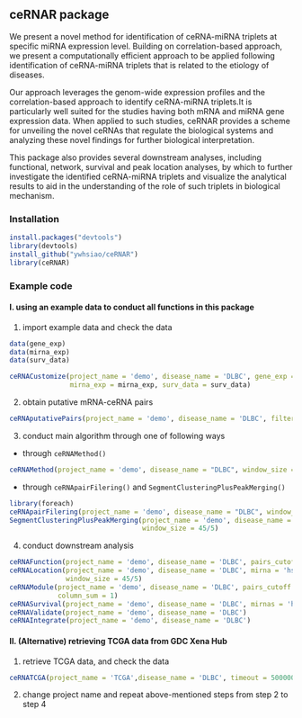 
## ceRNAR package

We present a novel method for identification of ceRNA-miRNA triplets at
specific miRNA expression level. Building on correlation-based approach,
we present a computationally efficient approach to be applied following
identification of ceRNA-miRNA triplets that is related to the etiology
of diseases.

Our approach leverages the genom-wide expression profiles and the
correlation-based approach to identify ceRNA-miRNA triplets.It is
particularly well suited for the studies having both mRNA and miRNA gene
expression data. When applied to such studies, ceRNAR provides a scheme
for unveiling the novel ceRNAs that regulate the biological systems and
analyzing these novel findings for further biological interpretation.

This package also provides several downstream analyses, including
functional, network, survival and peak location analyses, by which to
further investigate the identified ceRNA-miRNA triplets and visualize
the analytical results to aid in the understanding of the role of such
triplets in biological mechanism.

### Installation

``` r
install.packages("devtools")
library(devtools)
install_github("ywhsiao/ceRNAR")
library(ceRNAR)
```

### Example code

#### I. using an example data to conduct all functions in this package

1.  import example data and check the data

``` r
data(gene_exp)
data(mirna_exp)
data(surv_data)

ceRNACustomize(project_name = 'demo', disease_name = 'DLBC', gene_exp = gene_exp, 
               mirna_exp = mirna_exp, surv_data = surv_data)
```

2.  obtain putative mRNA-ceRNA pairs

``` r
ceRNAputativePairs(project_name = 'demo', disease_name = 'DLBC', filtering = 'less')
```

3.  conduct main algorithm through one of following ways

-   through `ceRNAMethod()`

``` r
ceRNAMethod(project_name = 'demo', disease_name = "DLBC", window_size = 45/5)
```

-   through `ceRNApairFilering()` and
    `SegmentClusteringPlusPeakMerging()`

``` r
library(foreach)
ceRNApairFilering(project_name = 'demo', disease_name = "DLBC", window_size = 45/5)
SegmentClusteringPlusPeakMerging(project_name = 'demo', disease_name = "DLBC", 
                                 window_size = 45/5)
```

4.  conduct downstream analysis

``` r
ceRNAFunction(project_name = 'demo', disease_name = 'DLBC', pairs_cutoff = 1)
ceRNALocation(project_name = 'demo', disease_name = 'DLBC', mirna = 'hsa-miR-101-3p', 
              window_size = 45/5)
ceRNAModule(project_name = 'demo', disease_name = 'DLBC', pairs_cutoff = 5, 
            column_sum = 1)
ceRNASurvival(project_name = 'demo', disease_name = 'DLBC', mirnas = 'hsa-miR-101-3p')
ceRNAValidate(project_name = 'demo', disease_name = 'DLBC')
ceRNAIntegrate(project_name = 'demo', disease_name = 'DLBC')

```

#### II. (Alternative) retrieving TCGA data from GDC Xena Hub

1.  retrieve TCGA data, and check the data

``` r
ceRNATCGA(project_name = 'TCGA',disease_name = 'DLBC', timeout = 5000000)
```

2.  change project name and repeat above-mentioned steps from step 2 to
    step 4
